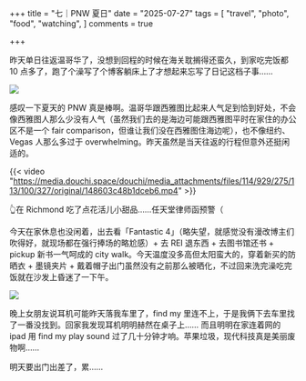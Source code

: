 +++
title = "七｜PNW 夏日"
date = "2025-07-27"
tags = [
    "travel",
    "photo",
    "food",
    "watching",
]
comments = true

+++

昨天单日往返温哥华了，没想到回程的时候在海关耽搁得还蛮久，到家吃完饭都 10 点多了，跑了个澡写了个博客躺床上了才想起来忘写了日记这档子事…… 

![](https://media.douchi.space/douchi/media_attachments/files/114/923/671/245/002/794/original/059775727cc2ca43.png)

感叹一下夏天的 PNW 真是棒啊。温哥华跟西雅图比起来人气足到恰到好处，不会像西雅图人那么少没有人气（虽然我们去的是海边可能跟西雅图平时在家住的办公区不是一个 fair comparison，但谁让我们没在西雅图住海边呢），也不像纽约、Vegas 人那么多过于 overwhelming。昨天虽然是当天往返的行程但意外还挺闲适的。

{{< video "https://media.douchi.space/douchi/media_attachments/files/114/929/275/113/100/327/original/148603c48b1dceb6.mp4" >}}

👆在 Richmond 吃了点花活儿小甜品……任天堂律师函预警（

今天在家休息也没闲着，出去看「Fantastic 4」（略失望，就感觉没有漫改博主们吹得好，就现场都在强行捧场的略尬感）+ 去 REI 退东西 + 去图书馆还书 + pickup 新书一气呵成的 city walk。今天温度没多高但太阳蛮大的，穿着新买的防晒衣 + 墨镜夹片 + 戴着帽子出门虽然没有之前那么被晒化，不过回来洗完澡吃完饭就在沙发上昏迷了一下午。

![](https://media.douchi.space/douchi/media_attachments/files/114/929/285/002/763/832/original/bb6219053ba39418.png)

晚上女朋友说耳机可能昨天落我车里了，find my 里连不上，于是我俩下去车里找了一番没找到。回家我发现耳机明明赫然在桌子上…… 而且明明在家连着网的 ipad 用 find my play sound 过了几十分钟才响。苹果垃圾，现代科技真是美丽废物啊…… 

明天要出门出差了，累……